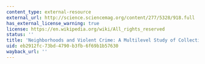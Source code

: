 ```yaml
---
content_type: external-resource
external_url: http://science.sciencemag.org/content/277/5328/918.full
has_external_license_warning: true
license: https://en.wikipedia.org/wiki/All_rights_reserved
status: ''
title: 'Neighborhoods and Violent Crime: A Multilevel Study of Collective Efficacy'
uid: eb2912fc-73bd-4790-b3fb-6f69b1b57630
wayback_url: ''
---
```


